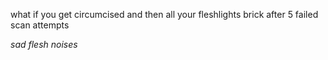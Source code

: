 what if you get circumcised and then all your fleshlights brick after 5 failed scan attempts 

*sad flesh noises*
